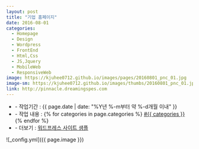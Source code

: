 ```yaml
---
layout: post
title: "기업 홈페이지"
date: 2016-08-01
categories:
  - Homepage
  - Design
  - Wordpress
  - FrontEnd
  - Html,Css
  - JS,Jquery
  - MobileWeb
  - ResponsiveWeb
image: https://kjuhee0712.github.io/images/pages/20160801_pnc_01.jpg
image-sm: https://kjuhee0712.github.io/images/thumbs/20160801_pnc_01.jpg
link: http://pinnacle.dreamingspes.com
---
```


<ul class="inform">
	<li class="preview__date" itemprop="datePublished" datetime="{{ page.date | date_to_xmlschema }}">- 작업기간 : {{ page.date | date: "%Y년 %-m부터 약 %-d개월 이내" }}</li>
	<li class="preview__catetory" itemprop="catetory">- 작업 내용 :
		{% for categories in page.categories %}
           <a href="/category/{{ categories }}/">#{{ categories }}</a>     
      	{% endfor %}</li>
  <li class="preview__link" itemprop="link">- 더보기 : <a href="{{ page.link }}" target="_blank">워드프레스 사이트 샘플</a></li>      
</ul>

![_config.yml]({{ page.image }})


